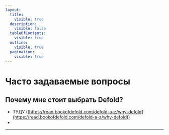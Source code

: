 ```yaml
---
layout:
  title:
    visible: true
  description:
    visible: false
  tableOfContents:
    visible: true
  outline:
    visible: true
  pagination:
    visible: true
---
```


# Часто задаваемые вопросы

## Почему мне стоит выбрать Defold?

* ТУДУ ([https://read.bookofdefold.com/defold-a-z/why-defold](https://read.bookofdefold.com/defold-a-z/why-defold))
*

***
